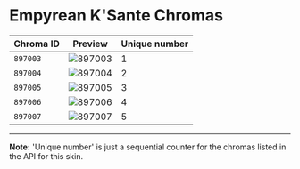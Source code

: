 # Empyrean K'Sante Chromas

| Chroma ID | Preview | Unique number |
|---|---|---|
| `897003` | ![897003](https://raw.communitydragon.org/latest/plugins/rcp-be-lol-game-data/global/default/v1/champion-chroma-images/897/897003.png) | 1 |
| `897004` | ![897004](https://raw.communitydragon.org/latest/plugins/rcp-be-lol-game-data/global/default/v1/champion-chroma-images/897/897004.png) | 2 |
| `897005` | ![897005](https://raw.communitydragon.org/latest/plugins/rcp-be-lol-game-data/global/default/v1/champion-chroma-images/897/897005.png) | 3 |
| `897006` | ![897006](https://raw.communitydragon.org/latest/plugins/rcp-be-lol-game-data/global/default/v1/champion-chroma-images/897/897006.png) | 4 |
| `897007` | ![897007](https://raw.communitydragon.org/latest/plugins/rcp-be-lol-game-data/global/default/v1/champion-chroma-images/897/897007.png) | 5 |

---

**Note:** 'Unique number' is just a sequential counter for the chromas listed in the API for this skin.
